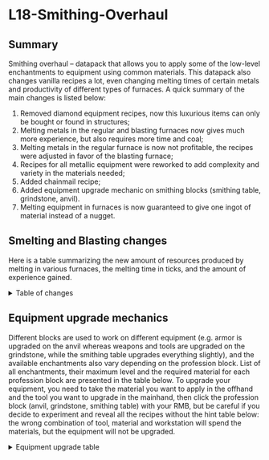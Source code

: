 # L18-Smithing-Overhaul
## Summary
Smithing overhaul – datapack that allows you to apply some of the low-level enchantments to equipment using common materials. This datapack also changes vanilla recipes a lot, even changing melting times of certain metals and productivity of different types of furnaces. A quick summary of the main changes is listed below:
1. Removed diamond equipment recipes, now this luxurious items can only be bought or found in structures;
2. Melting metals in the regular and blasting furnaces now gives much more experience, but also requires more time and coal;
3. Melting metals in the regular furnace is now not profitable, the recipes were adjusted in favor of the blasting furnace;
4. Recipes for all metallic equipment were reworked to add complexity and variety in the materials needed;
5. Added chainmail recipe;
6. Added equipment upgrade mechanic on smithing blocks (smithing table, grindstone, anvil).
7. Melting equipment in furnaces is now guaranteed to give one ingot of material instead of a nugget.

## Smelting and Blasting changes
Here is a table summarizing the new amount of resources produced by melting in various furnaces, the melting time in ticks, and the amount of experience gained.

<details>
<summary>Table of changes</summary>

|Type|Input|Output|Time Required|Experience Gained|
|:-:|:-:|:-:|:-:|:-:|
|Smelting|Raw Iron|Iron Nugget|600|0.2|
||Iron Ores|Iron Ingot|1200|1.8|
||Raw Iron Block|Iron Ingot|2400|3.6|
||Raw Copper|Copper Ingot|400|0.5|
||Copper Ores|Copper Ingot|800|4.5|
||Raw Copper Block|Copper Ingot|1600|9|
||Raw Gold|Gold Nugget|300|1|
||Gold Ores|Gold Ingot|600|9|
||Raw Gold Block|Gold Ingot|1200|18|
|Blasting|Raw Iron|Iron Ingot|300|0.8|
||Iron Ores|Iron Block|600|7.2|
||Raw Iron Block|Iron Block|1200|14.4|
||Raw Copper|Copper Ingot|200|2|
||Copper Ores|Copper Block|400|18|
||Raw Copper Block|Copper Block|800|36|
||Raw Gold|Gold Ingot|150|4|
||Gold Ores|Gold Block|300|36|
||Raw Gold Block|Gold Block|600|72|


</details>

## Equipment upgrade mechanics
Different blocks are used to work on different equipment (e.g. armor is upgraded on the anvil whereas weapons and tools are upgraded on the grindstone, while the smithing table upgrades everything slightly), and the available enchantments also vary depending on the profession block. List of all enchantments, their maximum level and the required material for each profession block are presented in the table below. To upgrade your equipment, you need to take the material you want to apply in the offhand and the tool you want to upgrade in the mainhand, then click the profession block (anvil, grindstone, smithing table) with your RMB, but be careful if you decide to experiment and reveal all the recipes without the hint table below: the wrong combination of tool, material and workstation will spend the materials, but the equipment will not be upgraded.

<details>
<summary>Equipment upgrade table</summary>

|Block|Enchantment|Max. Level|Material|Material Count|
|:-:|:-:|:-:|:-:|:-:|
|Grindstone||||3|
||Sharpness|II|Diamond||
||Efficiency|II|Diamond||
||Smite|II|Gold Ingot||
||Fire Aspect|I|Fire Charge||
||Bane of arthropods|II|Magma Cream||
||Impaling|II|Prismarine Shard||
||Fortune|I|Emerald||
||Looting|I|Emerald||
||Sweeping Edge|I|Redstone||
||Silk Touch|I|Quartz||
|Anvil||||4|
||Reset repair cost|-|Blaze Powder||
||Curse of Binding|I|Slimeball||
||Knockback|III|Gold Ingot||
||Protection|II|Diamond||
||Fire Protectrion|II|Copper Ingot||
||Projectile Protection|II|Iron Ingot||
||Blast Protection|II|Gold Ingot||
||Aqua Affinity|I|Prismarine Crystals||
||Depth Strider|I|Prismarine Shard||
||Feather Falling|II|Phantom Membrane||
|Smithing Table||||8|
||Curse of Vanishing|I|Lapis Lazuli||
||Unbreaking|I|Diamond||
||Mending|I|Echo Shard||
||Loyalty|I|Prismarine Crystals||
||Flame|I|Magma Cream||
||Thorns|III|Amethyst Shard||
||Lure|I|Glow Ink Sac||
||Power|II|Iron Ingot||
||Punch|II|Gold Ingot||
||Quick Charge|III|Redstone||

</details>




